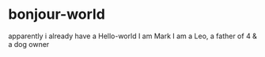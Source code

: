 # bonjour-world
apparently i already have a Hello-world
I am Mark
I am a Leo, a father of 4 & a dog owner
